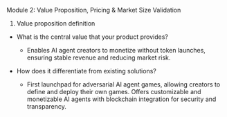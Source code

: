 Module 2: Value Proposition, Pricing & Market Size Validation

1. Value proposition definition

- What is the central value that your product provides? 
  - Enables AI agent creators to monetize without token launches, ensuring stable revenue and reducing market risk.

- How does it differentiate from existing solutions?
  - First launchpad for adversarial AI agent games, allowing creators to define and deploy their own games. Offers customizable and monetizable AI agents with blockchain integration for security and transparency.
